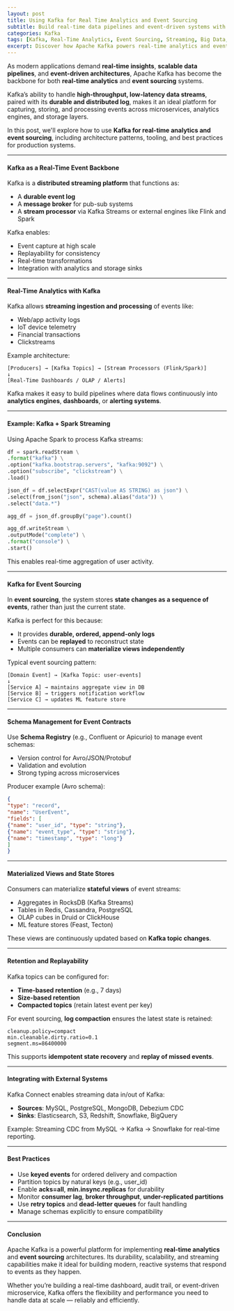 ```yaml
---
layout: post
title: Using Kafka for Real Time Analytics and Event Sourcing
subtitle: Build real-time data pipelines and event-driven systems with Apache Kafka as the central streaming platform
categories: Kafka
tags: [Kafka, Real-Time Analytics, Event Sourcing, Streaming, Big Data, Apache Kafka, Microservices]
excerpt: Discover how Apache Kafka powers real-time analytics and event sourcing systems by acting as a scalable, durable, and fault-tolerant event backbone for modern data architectures.
---
```

As modern applications demand **real-time insights**, **scalable data pipelines**, and **event-driven architectures**, Apache Kafka has become the backbone for both **real-time analytics** and **event sourcing** systems.

Kafka’s ability to handle **high-throughput, low-latency data streams**, paired with its **durable and distributed log**, makes it an ideal platform for capturing, storing, and processing events across microservices, analytics engines, and storage layers.

In this post, we'll explore how to use **Kafka for real-time analytics and event sourcing**, including architecture patterns, tooling, and best practices for production systems.

---

#### Kafka as a Real-Time Event Backbone

Kafka is a **distributed streaming platform** that functions as:

- A **durable event log**
- A **message broker** for pub-sub systems
- A **stream processor** via Kafka Streams or external engines like Flink and Spark

Kafka enables:
- Event capture at high scale
- Replayability for consistency
- Real-time transformations
- Integration with analytics and storage sinks

---

#### Real-Time Analytics with Kafka

Kafka allows **streaming ingestion and processing** of events like:

- Web/app activity logs
- IoT device telemetry
- Financial transactions
- Clickstreams

Example architecture:

```
[Producers] → [Kafka Topics] → [Stream Processors (Flink/Spark)]  
↓  
[Real-Time Dashboards / OLAP / Alerts]
```

Kafka makes it easy to build pipelines where data flows continuously into **analytics engines**, **dashboards**, or **alerting systems**.

---

#### Example: Kafka + Spark Streaming

Using Apache Spark to process Kafka streams:

```python
df = spark.readStream \
.format("kafka") \
.option("kafka.bootstrap.servers", "kafka:9092") \
.option("subscribe", "clickstream") \
.load()

json_df = df.selectExpr("CAST(value AS STRING) as json") \
.select(from_json("json", schema).alias("data")) \
.select("data.*")

agg_df = json_df.groupBy("page").count()

agg_df.writeStream \
.outputMode("complete") \
.format("console") \
.start()
```

This enables real-time aggregation of user activity.

---

#### Kafka for Event Sourcing

In **event sourcing**, the system stores **state changes as a sequence of events**, rather than just the current state.

Kafka is perfect for this because:
- It provides **durable, ordered, append-only logs**
- Events can be **replayed** to reconstruct state
- Multiple consumers can **materialize views independently**

Typical event sourcing pattern:

```
[Domain Event] → [Kafka Topic: user-events]  
↓  
[Service A] → maintains aggregate view in DB  
[Service B] → triggers notification workflow  
[Service C] → updates ML feature store  
```

---

#### Schema Management for Event Contracts

Use **Schema Registry** (e.g., Confluent or Apicurio) to manage event schemas:

- Version control for Avro/JSON/Protobuf
- Validation and evolution
- Strong typing across microservices

Producer example (Avro schema):

```json
{
"type": "record",
"name": "UserEvent",
"fields": [
{"name": "user_id", "type": "string"},
{"name": "event_type", "type": "string"},
{"name": "timestamp", "type": "long"}
]
}
```

---

#### Materialized Views and State Stores

Consumers can materialize **stateful views** of event streams:

- Aggregates in RocksDB (Kafka Streams)
- Tables in Redis, Cassandra, PostgreSQL
- OLAP cubes in Druid or ClickHouse
- ML feature stores (Feast, Tecton)

These views are continuously updated based on **Kafka topic changes**.

---

#### Retention and Replayability

Kafka topics can be configured for:

- **Time-based retention** (e.g., 7 days)
- **Size-based retention**
- **Compacted topics** (retain latest event per key)

For event sourcing, **log compaction** ensures the latest state is retained:

```properties
cleanup.policy=compact
min.cleanable.dirty.ratio=0.1
segment.ms=86400000
```

This supports **idempotent state recovery** and **replay of missed events**.

---

#### Integrating with External Systems

Kafka Connect enables streaming data in/out of Kafka:

- **Sources**: MySQL, PostgreSQL, MongoDB, Debezium CDC
- **Sinks**: Elasticsearch, S3, Redshift, Snowflake, BigQuery

Example: Streaming CDC from MySQL → Kafka → Snowflake for real-time reporting.

---

#### Best Practices

- Use **keyed events** for ordered delivery and compaction
- Partition topics by natural keys (e.g., user_id)
- Enable **acks=all**, **min.insync.replicas** for durability
- Monitor **consumer lag**, **broker throughput**, **under-replicated partitions**
- Use **retry topics** and **dead-letter queues** for fault handling
- Manage schemas explicitly to ensure compatibility

---

#### Conclusion

Apache Kafka is a powerful platform for implementing **real-time analytics** and **event sourcing** architectures. Its durability, scalability, and streaming capabilities make it ideal for building modern, reactive systems that respond to events as they happen.

Whether you’re building a real-time dashboard, audit trail, or event-driven microservice, Kafka offers the flexibility and performance you need to handle data at scale — reliably and efficiently.
